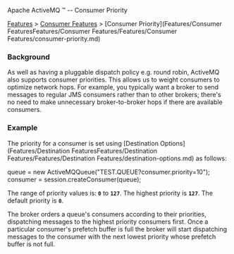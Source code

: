 Apache ActiveMQ ™ -- Consumer Priority 

[Features](features.md) > [Consumer Features](consumer-features.md) > [Consumer Priority](Features/Consumer FeaturesFeatures/Consumer Features/Features/Consumer Features/consumer-priority.md)


### Background

As well as having a pluggable dispatch policy e.g. round robin, ActiveMQ also supports consumer priorities. This allows us to weight consumers to optimize network hops. For example, you typically want a broker to send messages to regular JMS consumers rather than to other brokers; there's no need to make unnecessary broker-to-broker hops if there are available consumers.

### Example

The priority for a consumer is set using [Destination Options](Features/Destination FeaturesFeatures/Destination Features/Features/Destination Features/destination-options.md) as follows:

queue = new ActiveMQQueue("TEST.QUEUE?consumer.priority=10");
consumer = session.createConsumer(queue);

The range of priority values is: **`0`** to **`127`**. The highest priority is **`127`**. The default priority is **`0`**.

The broker orders a queue's consumers according to their priorities, dispatching messages to the highest priority consumers first. Once a particular consumer's prefetch buffer is full the broker will start dispatching messages to the consumer with the next lowest priority whose prefetch buffer is not full.

